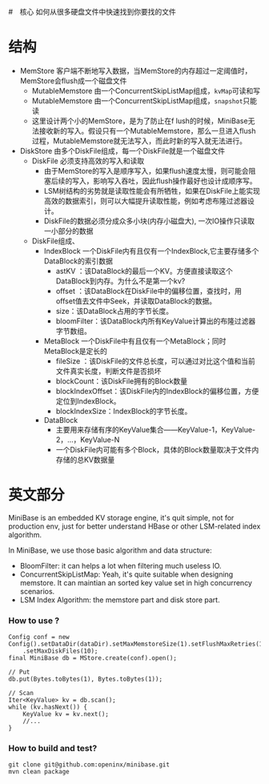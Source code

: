 #　核心
如何从很多硬盘文件中快速找到你要找的文件
# 结构
* MemStore 客户端不断地写入数据，当MemStore的内存超过一定阈值时，MemStore会flush成一个磁盘文件
    * MutableMemstore 由一个ConcurrentSkipListMap组成，`kvMap`可读和写
    * MutableMemstore 由一个ConcurrentSkipListMap组成，`snapshot`只能读
    * 这里设计两个小的MemStore，是为了防止在f lush的时候，MiniBase无法接收新的写入。假设只有一个MutableMemstore，那么一旦进入flush过程，MutableMemstore就无法写入，而此时新的写入就无法进行。
* DiskStore 由多个DiskFile组成，每一个DiskFile就是一个磁盘文件
    * DiskFile 必须支持高效的写入和读取
         * 由于MemStore的写入是顺序写入，如果flush速度太慢，则可能会阻塞后续的写入，影响写入吞吐，因此flush操作最好也设计成顺序写。
         * LSM树结构的劣势就是读取性能会有所牺牲，如果在DiskFile上能实现高效的数据索引，则可以大幅提升读取性能，例如考虑布隆过滤器设计。
         * DiskFile的数据必须分成众多小块(内存小磁盘大), 一次IO操作只读取一小部分的数据
    * DiskFile组成、
        * IndexBlock 一个DiskFile内有且仅有一个IndexBlock,它主要存储多个DataBlock的索引数据
            * astKV ：该DataBlock的最后一个KV。方便直接读取这个DataBlock到内存。为什么不是第一个kv?
            * offset ：该DataBlock在DiskFile中的偏移位置，查找时，用offset值去文件中Seek，并读取DataBlock的数据。
            * size：该DataBlock占用的字节长度。
            * bloomFilter：该DataBlock内所有KeyValue计算出的布隆过滤器字节数组。
        * MetaBlock 一个DiskFile中有且仅有一个MetaBlock；同时MetaBlock是定长的
            * fileSize ：该DiskFile的文件总长度，可以通过对比这个值和当前文件真实长度，判断文件是否损坏
            * blockCount：该DiskFile拥有的Block数量
            * blockIndexOffset：该DiskFile内的IndexBlock的偏移位置，方便定位到IndexBlock。
            * blockIndexSize：IndexBlock的字节长度。  
        * DataBlock                   
            * 主要用来存储有序的KeyValue集合——KeyValue-1，KeyValue-2，…，KeyValue-N
            * 一个DiskFile内可能有多个Block，具体的Block数量取决于文件内存储的总KV数据量

# 英文部分
MiniBase is an embedded KV storage engine, it's quit simple, not for production env, just for better understand HBase or
other LSM-related index algorithm.

In MiniBase, we use those basic algorithm and data structure:

* BloomFilter: it can helps a lot when filtering much useless IO.
* ConcurrentSkipListMap: Yeah, it's quite suitable when designing memstore. It can maintian an sorted key value set in
high concurrency scenarios.
* LSM Index Algorithm: the memstore part and disk store part.

### How to use ?

```
Config conf = new Config().setDataDir(dataDir).setMaxMemstoreSize(1).setFlushMaxRetries(1)
    .setMaxDiskFiles(10);
final MiniBase db = MStore.create(conf).open();

// Put
db.put(Bytes.toBytes(1), Bytes.toBytes(1));

// Scan
Iter<KeyValue> kv = db.scan();
while (kv.hasNext()) {
    KeyValue kv = kv.next();
    //...
}
```

### How to build and test?

```shell
git clone git@github.com:openinx/minibase.git
mvn clean package
```
